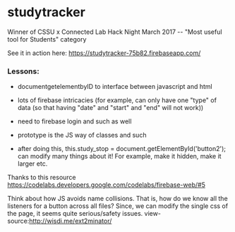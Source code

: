 # studytracker

Winner of CSSU x Connected Lab Hack Night March 2017 -- "Most useful tool for Students" category

See it in action here:
https://studytracker-75b82.firebaseapp.com/




### Lessons:
- documentgetelementbyID to interface between javascript and html
- lots of firebase intricacies (for example, can only have one "type" of data (so that having "date" and "start" and "end" will not work))
- need to firebase login and such as well

- prototype is the JS way of classes and such
- after doing this, this.study_stop = document.getElementById('button2');
  can modify many things about it! For example, make it hidden, make it larger etc.

Thanks to this resource
https://codelabs.developers.google.com/codelabs/firebase-web/#5

Think about how JS avoids name collisions. That is, how do we know all the listeners for a button across all files?
Since, we can modify the single css of the page, it seems quite serious/safety issues.
view-source:http://wisdi.me/ext2minator/

